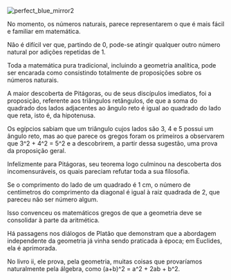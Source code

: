 ![perfect_blue_mirror2](https://user-images.githubusercontent.com/128937668/235308273-9f44fd1d-e5ed-495f-a362-95935481d848.gif)

No momento, os números naturais, parece representarem o que é mais fácil e familiar em matemática.

Não é difícil ver que, partindo de 0, pode-se atingir qualquer outro número natural por adições repetidas de 1.

Toda a matemática pura tradicional, incluindo a geometria analítica, pode ser encarada como consistindo totalmente de proposições sobre os números naturais.

A maior descoberta de Pitágoras, ou de seus discípulos imediatos, foi a proposição, referente aos triângulos retângulos, de que a soma do quadrado dos lados adjacentes ao ângulo reto é igual ao quadrado do lado que reta, isto é, da hipotenusa.

Os egípcios sabiam que um triângulo cujos lados são 3, 4 e 5 possui um ângulo reto, mas ao que parece os gregos foram os primeiros a observarem que 3^2 + 4^2 = 5^2 e a descobrirem, a partir dessa sugestão, uma prova da proposição geral.

Infelizmente para Pitágoras, seu teorema logo culminou na descoberta dos incomensuráveis, os quais pareciam refutar toda a sua filosofia.

Se o comprimento do lado de um quadrado é 1 cm, o número de centímetros do comprimento da diagonal é igual à raiz quadrada de 2, que pareceu não ser número algum.

Isso convenceu os matemáticos gregos de que a geometria deve se consolidar à parte da aritmética.

Há passagens nos diálogos de Platão que demonstram que a abordagem independente da geometria já vinha sendo praticada à época; em Euclides, ela é aprimorada.

No livro ii, ele prova, pela geometria, muitas coisas que provaríamos naturalmente pela álgebra, como (a+b)^2 = a^2 + 2ab + b^2.
